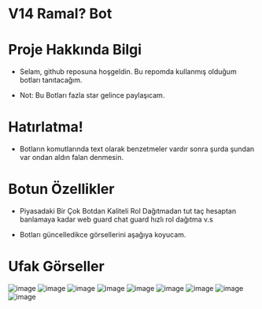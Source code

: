 # V14 Ramal? Bot

# Proje Hakkında Bilgi

* Selam, github reposuna hoşgeldin. Bu repomda kullanmış olduğum botları tanıtacağım.


* Not: Bu Botları fazla star gelince paylaşıcam.



# Hatırlatma!
* Botların komutlarında text olarak benzetmeler vardır sonra şurda şundan var ondan aldın falan denmesin. 

# Botun Özellikler

* Piyasadaki Bir Çok Botdan Kaliteli Rol Dağıtmadan tut taç hesaptan banlamaya kadar web guard chat guard hızlı rol dağıtma v.s

* Botları güncelledikce görsellerini aşağıya koyucam.

# Ufak Görseller
![image](https://cdn.discordapp.com/attachments/1006698954248966336/1019563278529216552/v14_setup.png)
![image](https://cdn.discordapp.com/attachments/1006698954248966336/1019563278780870746/v14_setup_kurulum.png)
![image](https://cdn.discordapp.com/attachments/1006698954248966336/1019563279007354920/v14_stat.png)
![image](https://cdn.discordapp.com/attachments/1006698954248966336/1019563279229669427/v14_avatar.png)
![image](https://cdn.discordapp.com/attachments/1006698954248966336/1019563279464529971/v14_banner.png)
![image](https://cdn.discordapp.com/attachments/1006698954248966336/1019563279682650112/v14_say.png)
![image](https://cdn.discordapp.com/attachments/1006698954248966336/1019563279883980931/v14_help.png)
![image](https://cdn.discordapp.com/attachments/1006698954248966336/1019563280089485372/v14_profil.png)
![image](https://cdn.discordapp.com/attachments/1006698954248966336/1019565324833656832/v14_invite_text.png)
